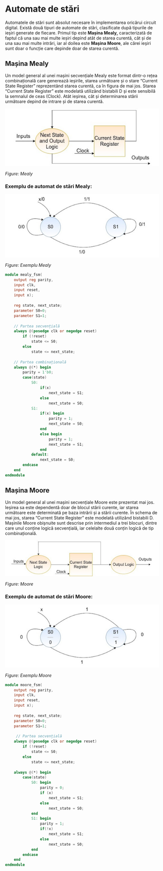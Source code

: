 # Automate de stări

Automatele de stări sunt absolut necesare în implementarea oricărui circuit digital. Există două tipuri de automate de stări, clasificate după tipurile de ieșiri generate de fiecare. Primul tip este **Mașina Mealy,** caracterizată de faptul că una sau mai multe ieșiri depind atât de starea curentă, cât și de una sau mai multe intrări, iar al doilea este **Mașina Moore**, ale cărei ieșiri sunt doar o funcție care depinde doar de starea curentă.

## Mașina Mealy

Un model general al unei mașini secvențiale Mealy este format dintr-o rețea combinațională care generează ieșirile, starea următoare și o stare “Current State Register” reprezentând starea curentă, ca în figura de mai jos. Starea “Current State Register” este modelată utilizând bistabili D și este sensibilă la semnalul de ceas (Clock). Atât ieșirea, cât și determinarea stării următoare depind de intrare și de starea curentă.

![Mealy](../media/mealy.jpg)

_Figure: Mealy_

### Exemplu de automat de stări Mealy:

![Exemplu Mealy](../media/ex-mealy.jpg)

_Figure: Exemplu Mealy_

```v
module mealy_fsm(
    output reg parity,
    input clk,
    input reset,
    input x);
    
    reg state, next_state;
    parameter S0=0;
    parameter S1=1;

    // Partea secvențială
    always @(posedge clk or negedge reset)
        if (!reset)
            state <= S0;
        else
            state <= next_state;

    // Partea combinațională
    always @(*) begin
        parity = 1'b0;
        case(state)
            S0: 
                if(x) 
                    next_state = S1;
                else
                    next_state = S0;
            S1: 
                if(x) begin
                    parity = 1;
                    next_state = S0;
                end
                else begin
                    parity = 1;
                    next_state = S1;
                end
            default:
                next_state = S0;
        endcase
    end
endmodule
```

## Mașina Moore

Un model general al unei mașini secvențiale Moore este prezentat mai jos. Ieșirea sa este dependentă doar de blocul stării curente, iar starea următoare este determinată pe baza intrării și a stării curente. În schema de mai jos, starea “Current State Register” este modelată utilizând bistabili D. Mașinile Moore obișnuite sunt descrise prin intermediul a trei blocuri, dintre care unul conține logică secvențială, iar celelalte două conțin logică de tip combinațională.

![Moore](../media/moore.jpg)

_Figure: Moore_

### Exemplu de automat de stări Moore:

![Exemplu Moore](../media/moore-ex.jpg)

_Figure: Exemplu Moore_

```verilog
module moore_fsm(
    output reg parity,
    input clk,
    input reset,
    input x);
    
    reg state, next_state;
    parameter S0=0;
    parameter S1=1;

     // Partea secvențială
    always @(posedge clk or negedge reset)
        if (!reset)
            state <= S0;
        else
            state <= next_state;

    always @(*) begin
        case(state)
            S0: begin
                parity = 0;
                if (x)
                    next_state = S1;
                else
                    next_state = S0;
            end
            S1: begin
                parity = 1;
                if(!x)
                    next_state = S1;
                else
                    next_state = S0;
            end
        endcase
    end
endmodule
```
